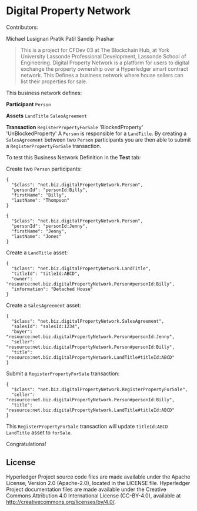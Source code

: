 # Digital Property Network

Contributors:

Michael Lusignan
Pratik Patil
Sandip Prashar

> This is a project for CFDev 03 at The Blockchain Hub, at York University Lassonde Professional Development, Lassonde School of Engineering.
> Digital Property Network is a platform for users to digital exchange the property ownership over a Hyperledger smart contract network.
> This Defines a business network where house sellers can list their properties for sale.

This business network defines:

**Participant**
`Person`

**Assets**
`LandTitle` `SalesAgreement`

**Transaction**
`RegisterPropertyForSale`
'BlockedProperty'
'UnBlockedProperty'
A `Person` is responsible for a `LandTitle`. By creating a `SalesAgreement` between two `Person` participants you are then able to submit a `RegisterPropertyForSale` transaction.

To test this Business Network Definition in the **Test** tab:

Create two `Person` participants:

```
{
  "$class": "net.biz.digitalPropertyNetwork.Person",
  "personId": "personId:Billy",
  "firstName": "Billy",
  "lastName": "Thompson"
}
```

```
{
  "$class": "net.biz.digitalPropertyNetwork.Person",
  "personId": "personId:Jenny",
  "firstName": "Jenny",
  "lastName": "Jones"
}
```

Create a `LandTitle` asset:

```
{
  "$class": "net.biz.digitalPropertyNetwork.LandTitle",
  "titleId": "titleId:ABCD",
  "owner": "resource:net.biz.digitalPropertyNetwork.Person#personId:Billy",
  "information": "Detached House"
}
```

Create a `SalesAgreement` asset:

```
{
  "$class": "net.biz.digitalPropertyNetwork.SalesAgreement",
  "salesId": "salesId:1234",
  "buyer": "resource:net.biz.digitalPropertyNetwork.Person#personId:Jenny",
  "seller": "resource:net.biz.digitalPropertyNetwork.Person#personId:Billy",
  "title": "resource:net.biz.digitalPropertyNetwork.LandTitle#titleId:ABCD"
}
```

Submit a `RegisterPropertyForSale` transaction:

```
{
  "$class": "net.biz.digitalPropertyNetwork.RegisterPropertyForSale",
  "seller": "resource:net.biz.digitalPropertyNetwork.Person#personId:Billy",
  "title": "resource:net.biz.digitalPropertyNetwork.LandTitle#titleId:ABCD"
}
```

This `RegisterPropertyForSale` transaction will update `titleId:ABCD` `LandTitle` asset to `forSale`.

Congratulations!

## License <a name="license"></a>
Hyperledger Project source code files are made available under the Apache License, Version 2.0 (Apache-2.0), located in the LICENSE file. Hyperledger Project documentation files are made available under the Creative Commons Attribution 4.0 International License (CC-BY-4.0), available at http://creativecommons.org/licenses/by/4.0/.
